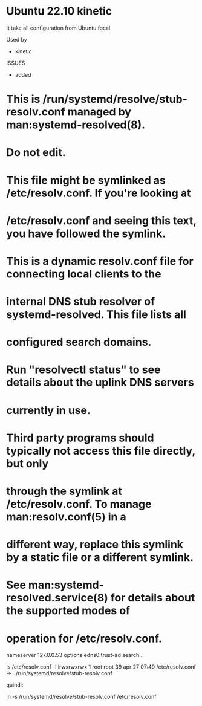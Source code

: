 # Ubuntu 22.10 kinetic

It take all configuration from Ubuntu focal

Used by
- kinetic

ISSUES
* added 

# This is /run/systemd/resolve/stub-resolv.conf managed by man:systemd-resolved(8).
# Do not edit.
#
# This file might be symlinked as /etc/resolv.conf. If you're looking at
# /etc/resolv.conf and seeing this text, you have followed the symlink.
#
# This is a dynamic resolv.conf file for connecting local clients to the
# internal DNS stub resolver of systemd-resolved. This file lists all
# configured search domains.
#
# Run "resolvectl status" to see details about the uplink DNS servers
# currently in use.
#
# Third party programs should typically not access this file directly, but only
# through the symlink at /etc/resolv.conf. To manage man:resolv.conf(5) in a
# different way, replace this symlink by a static file or a different symlink.
#
# See man:systemd-resolved.service(8) for details about the supported modes of
# operation for /etc/resolv.conf.

nameserver 127.0.0.53
options edns0 trust-ad
search .

ls /etc/resolv.conf -l
lrwxrwxrwx 1 root root 39 apr 27 07:49 /etc/resolv.conf -> ../run/systemd/resolve/stub-resolv.conf

quindi:

 ln -s /run/systemd/resolve/stub-resolv.conf /etc/resolv.conf
 